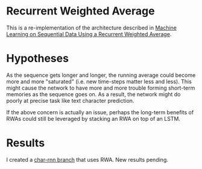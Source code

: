 # Recurrent Weighted Average

This is a re-implementation of the architecture described in [Machine Learning on Sequential Data Using a Recurrent Weighted Average](https://arxiv.org/abs/1703.01253).

# Hypotheses

As the sequence gets longer and longer, the running average could become more and more "saturated" (i.e. new time-steps matter less and less). This might cause the network to have more and more trouble forming short-term memories as the sequence goes on. As a result, the network might do poorly at precise task like text character prediction.

If the above concern is actually an issue, perhaps the long-term benefits of RWAs could still be leveraged by stacking an RWA on top of an LSTM.

# Results

I created a [char-rnn branch](https://github.com/unixpickle/char-rnn/tree/rwa) that uses RWA. New results pending.
